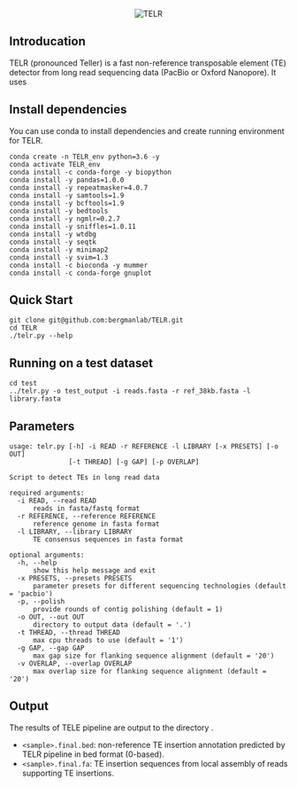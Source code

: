 <p align="center">
    <img src="https://github.com/bergmanlab/TELR/blob/master/TELR.png?raw=true" alt="TELR"/>
</p>

## Introducation
TELR (pronounced Teller) is a fast non-reference transposable element (TE) detector from long read sequencing data (PacBio or Oxford Nanopore). It uses 

## Install dependencies
You can use conda to install dependencies and create running environment for TELR.
```
conda create -n TELR_env python=3.6 -y
conda activate TELR_env
conda install -c conda-forge -y biopython
conda install -y pandas=1.0.0
conda install -y repeatmasker=4.0.7
conda install -y samtools=1.9
conda install -y bcftools=1.9
conda install -y bedtools
conda install -y ngmlr=0.2.7
conda install -y sniffles=1.0.11
conda install -y wtdbg
conda install -y seqtk
conda install -y minimap2
conda install -y svim=1.3
conda install -c bioconda -y mummer
conda install -c conda-forge gnuplot
```

## Quick Start
```
git clone git@github.com:bergmanlab/TELR.git
cd TELR
./telr.py --help
```

## Running on a test dataset
```
cd test
../telr.py -o test_output -i reads.fasta -r ref_38kb.fasta -l library.fasta
```

## Parameters
```
usage: telr.py [-h] -i READ -r REFERENCE -l LIBRARY [-x PRESETS] [-o OUT]
               [-t THREAD] [-g GAP] [-p OVERLAP]

Script to detect TEs in long read data

required arguments:
  -i READ, --read READ
      reads in fasta/fastq format
  -r REFERENCE, --reference REFERENCE
      reference genome in fasta format
  -l LIBRARY, --library LIBRARY
      TE consensus sequences in fasta format

optional arguments:
  -h, --help
      show this help message and exit
  -x PRESETS, --presets PRESETS
      parameter presets for different sequencing technologies (default = 'pacbio')
  -p, --polish
      provide rounds of contig polishing (default = 1)
  -o OUT, --out OUT
      directory to output data (default = '.')
  -t THREAD, --thread THREAD
      max cpu threads to use (default = '1')
  -g GAP, --gap GAP
      max gap size for flanking sequence alignment (default = '20')
  -v OVERLAP, --overlap OVERLAP
      max overlap size for flanking sequence alignment (default = '20')
```

## Output
The results of TELE pipeline are output to the directory <output>.
- `<sample>.final.bed`: non-reference TE insertion annotation predicted by TELR pipeline in bed format (0-based).
- `<sample>.final.fa`: TE insertion sequences from local assembly of reads supporting TE insertions.